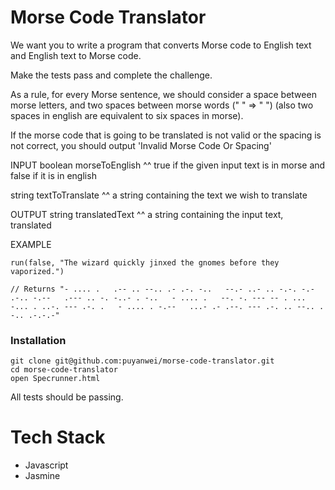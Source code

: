 # Morse Code Translator

We want you to write a program that converts Morse code to English text and English text to Morse code.

Make the tests pass and complete the challenge.

As a rule, for every Morse sentence, we should consider a space between morse letters, and two spaces between morse words (" " => " ") (also two spaces in english are equivalent to six spaces in morse).

If the morse code that is going to be translated is not valid or the spacing is not correct, you should output 'Invalid Morse Code Or Spacing'

INPUT
boolean morseToEnglish
^^ true if the given input text is in morse and false if it is in english

string textToTranslate
^^ a string containing the text we wish to translate

OUTPUT
string translatedText
^^ a string containing the input text, translated

EXAMPLE

```
run(false, "The wizard quickly jinxed the gnomes before they vaporized.")

// Returns "- .... .   .-- .. --.. .- .-. -..   --.- ..- .. -.-. -.- .-.. -.--   .--- .. -. -..- . -..   - .... .   --. -. --- -- . ...   -... . ..-. --- .-. .   - .... . -.--   ...- .- .--. --- .-. .. --.. . -.. .-.-.-"
```

### Installation

```
git clone git@github.com:puyanwei/morse-code-translator.git
cd morse-code-translator
open Specrunner.html
```

All tests should be passing.

# Tech Stack

-   Javascript
-   Jasmine
